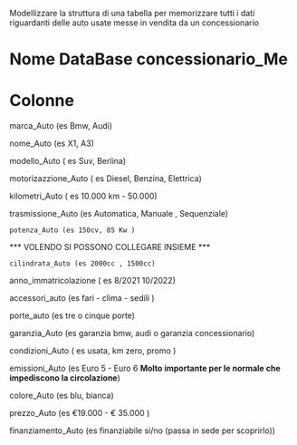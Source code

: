 Modellizzare la struttura di una tabella per memorizzare tutti i dati riguardanti delle auto usate messe in vendita da un concessionario

# Nome DataBase concessionario_Me

# Colonne

marca_Auto (es Bmw, Audi)

nome_Auto (es X1, A3)

modello_Auto ( es Suv, Berlina)

motorizazzione_Auto ( es Diesel, Benzina, Elettrica)

kilometri_Auto ( es 10.000 km - 50.000)

trasmissione_Auto (es Automatica, Manuale , Sequenziale)

    potenza_Auto (es 150cv, 85 Kw )

*** VOLENDO SI POSSONO COLLEGARE INSIEME ***

    cilindrata_Auto (es 2000cc , 1500cc)

anno_immatricolazione ( es 8/2021 10/2022)

accessori_auto (es fari - clima - sedili )

porte_auto (es tre o cinque porte)

garanzia_Auto (es garanzia bmw, audi o garanzia concessionario)

condizioni_Auto ( es usata, km zero, promo )

emissioni_Auto (es Euro 5 - Euro 6 **Molto importante per le normale che impediscono la circolazione**)

colore_Auto (es blu, bianca)

prezzo_Auto (es €19.000 - € 35.000 )

finanziamento_Auto (es finanziabile si/no (passa in sede per scoprirlo))





